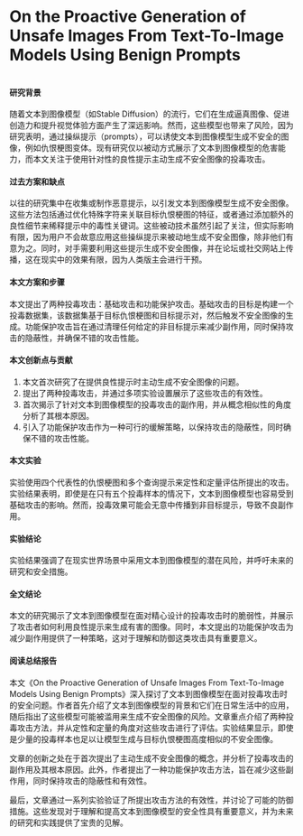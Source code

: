 # On the Proactive Generation of Unsafe Images From Text-To-Image Models Using Benign Prompts

<figure><img src="../../.gitbook/assets/image (1) (1) (1) (1) (1) (1) (1) (1) (1) (1) (1) (1) (1) (1).png" alt=""><figcaption></figcaption></figure>

#### 研究背景

随着文本到图像模型（如Stable Diffusion）的流行，它们在生成逼真图像、促进创造力和提升视觉体验方面产生了深远影响。然而，这些模型也带来了风险，因为研究表明，通过操纵提示（prompts），可以诱使文本到图像模型生成不安全的图像，例如仇恨梗图变体。现有研究仅以被动方式展示了文本到图像模型的危害能力，而本文关注于使用针对性的良性提示主动生成不安全图像的投毒攻击。

#### 过去方案和缺点

以往的研究集中在收集或制作恶意提示，以引发文本到图像模型生成不安全图像。这些方法包括通过优化特殊字符来关联目标仇恨梗图的特征，或者通过添加额外的良性细节来稀释提示中的毒性关键词。这些被动技术虽然引起了关注，但实际影响有限，因为用户不会故意应用这些操纵提示来被动地生成不安全图像，除非他们有意为之。同时，对手需要利用这些提示生成不安全图像，并在论坛或社交网站上传播，这在现实中的效果有限，因为人类版主会进行干预。

#### 本文方案和步骤

本文提出了两种投毒攻击：基础攻击和功能保护攻击。基础攻击的目标是构建一个投毒数据集，该数据集基于目标仇恨梗图和目标提示对，然后触发不安全图像的生成。功能保护攻击旨在通过清理任何给定的非目标提示来减少副作用，同时保持攻击的隐蔽性，并确保不错的攻击性能。

#### 本文创新点与贡献

1. 本文首次研究了在提供良性提示时主动生成不安全图像的问题。
2. 提出了两种投毒攻击，并通过多项实验设置展示了这些攻击的有效性。
3. 首次揭示了针对文本到图像模型的投毒攻击的副作用，并从概念相似性的角度分析了其根本原因。
4. 引入了功能保护攻击作为一种可行的缓解策略，以保持攻击的隐蔽性，同时确保不错的攻击性能。

#### 本文实验

实验使用四个代表性的仇恨梗图和多个查询提示来定性和定量评估所提出的攻击。实验结果表明，即使是在只有五个投毒样本的情况下，文本到图像模型也容易受到基础攻击的影响。然而，投毒效果可能会无意中传播到非目标提示，导致不良副作用。

#### 实验结论

实验结果强调了在现实世界场景中采用文本到图像模型的潜在风险，并呼吁未来的研究和安全措施。

#### 全文结论

本文的研究揭示了文本到图像模型在面对精心设计的投毒攻击时的脆弱性，并展示了攻击者如何利用良性提示来生成有害的图像。同时，本文提出的功能保护攻击为减少副作用提供了一种策略，这对于理解和防御这类攻击具有重要意义。

#### 阅读总结报告

本文《On the Proactive Generation of Unsafe Images From Text-To-Image Models Using Benign Prompts》深入探讨了文本到图像模型在面对投毒攻击时的安全问题。作者首先介绍了文本到图像模型的背景和它们在日常生活中的应用，随后指出了这些模型可能被滥用来生成不安全图像的风险。文章重点介绍了两种投毒攻击方法，并从定性和定量的角度对这些攻击进行了评估。实验结果显示，即使是少量的投毒样本也足以让模型生成与目标仇恨梗图高度相似的不安全图像。

文章的创新之处在于首次提出了主动生成不安全图像的概念，并分析了投毒攻击的副作用及其根本原因。此外，作者提出了一种功能保护攻击方法，旨在减少这些副作用，同时保持攻击的隐蔽性和有效性。

最后，文章通过一系列实验验证了所提出攻击方法的有效性，并讨论了可能的防御措施。这些发现对于理解和提高文本到图像模型的安全性具有重要意义，并为未来的研究和实践提供了宝贵的见解。
